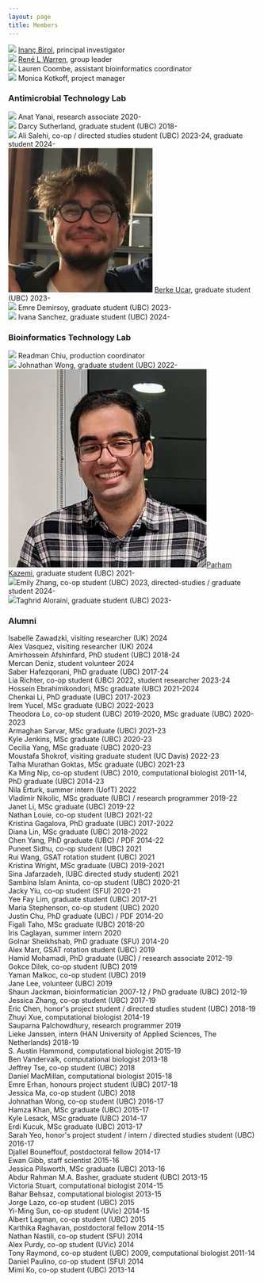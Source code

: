 ```yaml
---
layout: page
title: Members
---
```


<img class="avatar" src="assets/avatars/ibirol.jpeg"> [Inanç Birol](https://www.bcgsc.ca/people/inanc-birol), principal investigator  <br>
<img class="avatar" src="assets/avatars/rwarren.png"> [René L Warren](https://www.bcgsc.ca/people/rene-warren), group leader  <br>
<img class="avatar" src="assets/avatars/lcoombe.jpg"> Lauren Coombe, assistant bioinformatics coordinator  <br>
<img class="avatar" src="assets/avatars/noavatar.jpg"> Monica Kotkoff, project manager <br>

### Antimicrobial Technology Lab
<img class="avatar" src="assets/avatars/noavatar.jpg"> Anat Yanai, research associate 2020-<br>
<img class="avatar" src="assets/avatars/dsutherland.jpg"> Darcy Sutherland, graduate student (UBC) 2018-<br>
<img class="avatar" src="assets/avatars/noavatar.jpg"> Ali Salehi, co-op / directed studies student (UBC) 2023-24, graduate student 2024-<br>
<img class="avatar" src="assets/avatars/bucar.jpg"> [Berke Ucar](https://berkeucar.github.io), graduate student (UBC) 2023-<br>
<img class="avatar" src="assets/avatars/noavatar.jpg"> Emre Demirsoy, graduate student (UBC) 2023-<br>
<img class="avatar" src="assets/avatars/noavatar.jpg"> Ivana Sanchez, graduate student (UBC) 2024-<br>

### Bioinformatics Technology Lab 
<img class="avatar" src="assets/avatars/rchiu.jpg"> Readman Chiu, production coordinator <br>
<img class="avatar" src="assets/avatars/noavatar.jpg"> Johnathan Wong, graduate student (UBC) 2022-<br>
<img class="avatar" src="assets/avatars/pkazemi.jpg">[Parham Kazemi](https://parham-k.github.io), graduate student (UBC) 2021-<br>
<img class="avatar" src="assets/avatars/noavatar.jpg">Emily Zhang, co-op student (UBC) 2023, directed-studies / graduate student 2024-<br>
<img class="avatar" src="assets/avatars/noavatar.jpg">Taghrid Aloraini, graduate student (UBC) 2023-<br>

### Alumni
Isabelle Zawadzki, visiting researcher (UK) 2024<br>
Alex Vasquez, visiting researcher (UK) 2024<br>
Amirhossein Afshinfard, PhD student (UBC) 2018-24<br>
Mercan Deniz, student volunteer 2024<br>
Saber Hafezqorani, PhD graduate (UBC) 2017-24<br>
Lia Richter, co-op student (UBC) 2022, student researcher 2023-24<br>
Hossein Ebrahimikondori, MSc graduate (UBC) 2021-2024<br>
Chenkai Li, PhD graduate (UBC) 2017-2023<br>
Irem Yucel, MSc graduate (UBC) 2022-2023<br>
Theodora Lo, co-op student (UBC) 2019-2020, MSc graduate (UBC) 2020-2023<br>
Armaghan Sarvar, MSc graduate (UBC) 2021-23<br>
Kyle Jenkins, MSc graduate (UBC) 2020-23<br>
Cecilia Yang, MSc graduate (UBC) 2020-23<br>
Moustafa Shokrof, visiting graduate student (UC Davis) 2022-23<br>
Talha Murathan Goktas, MSc graduate (UBC) 2021-23<br>
Ka Ming Nip, co-op student (UBC) 2010, computational biologist 2011-14, PhD graduate (UBC) 2014-23<br>
Nila Erturk, summer intern (UofT) 2022<br>
Vladimir Nikolic, MSc graduate (UBC) / research programmer 2019-22<br>
Janet Li, MSc graduate (UBC) 2019-22<br>
Nathan Louie, co-op student (UBC) 2021-22<br>
Kristina Gagalova, PhD graduate (UBC) 2017-2022<br>
Diana Lin, MSc graduate (UBC) 2018-2022<br>
Chen Yang, PhD graduate (UBC) / PDF 2014-22<br>
Puneet Sidhu, co-op student (UBC) 2021<br>
Rui Wang, GSAT rotation student (UBC) 2021<br>
Kristina Wright, MSc graduate (UBC) 2019-2021<br>
Sina Jafarzadeh, (UBC directed study student) 2021<br>
Sambina Islam Aninta, co-op student (UBC) 2020-21<br>
Jacky Yiu, co-op student (SFU) 2020-21<br>
Yee Fay Lim, graduate student (UBC) 2017-21<br>
Maria Stephenson, co-op student (UBC) 2020<br>
Justin Chu, PhD graduate (UBC) / PDF 2014-20<br>
Figali Taho, MSc graduate (UBC) 2018-20<br>
Iris Caglayan, summer intern 2020<br>
Golnar Sheikhshab, PhD graduate (SFU) 2014-20<br>
Alex Marr, GSAT rotation student (UBC) 2019<br>
Hamid Mohamadi, PhD graduate (UBC) / research associate 2012-19<br>
Gokce Dilek, co-op student (UBC) 2019<br>
Yaman Malkoc, co-op student (UBC) 2019<br>
Jane Lee, volunteer (UBC) 2019<br>
Shaun Jackman, bioinformatician 2007-12 / PhD graduate (UBC) 2012-19<br>
Jessica Zhang, co-op student (UBC) 2017-19<br>
Eric Chen, honor's project student / directed studies student (UBC) 2018-19<br>
Zhuyi Xue, computational biologist 2014-19<br>
Sauparna Palchowdhury, research programmer 2019<br>
Lieke Janssen, intern (HAN University of Applied Sciences, The Netherlands) 2018-19<br>
S. Austin Hammond, computational biologist 2015-19<br>
Ben Vandervalk, computational biologist 2013-18<br>
Jeffrey Tse, co-op student (UBC) 2018<br>
Daniel MacMillan, computational biologist 2015-18<br>
Emre Erhan, honours project student (UBC) 2017-18<br>
Jessica Ma, co-op student (UBC) 2018<br>
Johnathan Wong, co-op student (UBC) 2016-17<br>
Hamza Khan, MSc graduate (UBC) 2015-17<br>
Kyle Lesack, MSc graduate (UBC) 2014-17<br>
Erdi Kucuk, MSc graduate (UBC) 2013-17<br>
Sarah Yeo, honor's project student / intern / directed studies student (UBC) 2016-17<br>
Djallel Bouneffouf, postdoctoral fellow 2014-17<br>
Ewan Gibb, staff scientist 2015-16<br>
Jessica Pilsworth, MSc graduate (UBC) 2013-16<br>
Abdur Rahman M.A. Basher, graduate student (UBC) 2013-15<br>
Victoria Stuart, computational biologist 2014-15<br>
Bahar Behsaz, computational biologist 2013-15<br>
Jorge Lazo, co-op student (UBC) 2015<br>
Yi-Ming Sun, co-op student (UVic) 2014-15<br>
Albert Lagman, co-op student (UBC) 2015<br>
Karthika Raghavan, postdoctoral fellow 2014-15<br>
Nathan Nastili, co-op student (SFU) 2014<br>
Alex Purdy, co-op student (UVic) 2014<br>
Tony Raymond, co-op student (UBC) 2009, computational biologist 2011-14<br>
Daniel Paulino, co-op student (SFU) 2014<br>
Mimi Ko, co-op student (UBC) 2013-14<br>
